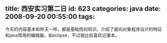 title: 西安实习第二日
id: 623
categories: java
date: 2008-09-20 00:55:00
tags:
---

今天的内容基本和昨天一样，都是基础性的知识，介绍了面向对象程序设计的特征和java常用的编辑器，如eclipse，不过我比较喜欢记事本。
